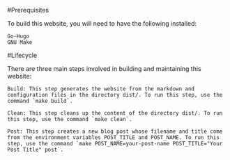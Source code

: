 #Prerequisites

To build this website, you will need to have the following installed:

    Go-Hugo
    GNU Make

#Lifecycle

There are three main steps involved in building and maintaining this website:

    Build: This step generates the website from the markdown and configuration files in the directory dist/. To run this step, use the command `make build`.

    Clean: This step cleans up the content of the directory dist/. To run this step, use the command `make clean`.

    Post: This step creates a new blog post whose filename and title come from the environment variables POST_TITLE and POST_NAME. To run this step, use the command `make POST_NAME=your-post-name POST_TITLE="Your Post Title" post`.
